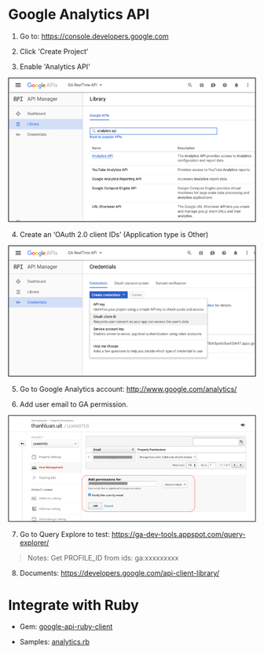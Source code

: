 # Google Analytics API

1. Go to: https://console.developers.google.com
	
2. Click 'Create Project'

3. Enable 'Analytics API'

![Enable Analytics API](/images/ga-1.png)

4. Create an ‘OAuth 2.0 client IDs’ (Application type is Other)

![Create Credentials](/images/ga-2.png)

5. Go to  Google Analytics account: http://www.google.com/analytics/

6. Add user email to GA permission.

![Add permission to email](/images/ga-3.png)

7. Go to Query Explore to test: https://ga-dev-tools.appspot.com/query-explorer/	

> Notes: Get PROFILE_ID from ids: ga:xxxxxxxxx


8. Documents:
https://developers.google.com/api-client-library/


# Integrate with Ruby

- Gem: [google-api-ruby-client](https://github.com/google/google-api-ruby-client)

- Samples: [analytics.rb](https://github.com/google/google-api-ruby-client/blob/master/samples/cli/lib/samples/analytics.rb)

